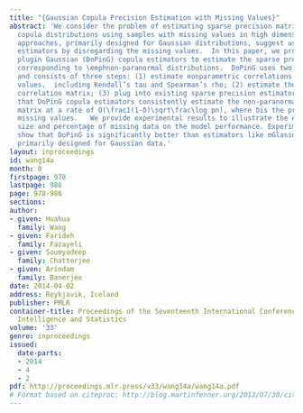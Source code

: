 ```yaml
---
title: "{Gaussian Copula Precision Estimation with Missing Values}"
abstract: 'We consider the problem of estimating sparse precision matrix of Gaussian
  copula distributions using samples with missing values in high dimensions.  Existing
  approaches, primarily designed for Gaussian distributions, suggest using plugin
  estimators by disregarding the missing values.  In this paper, we propose double
  plugin Gaussian (DoPinG) copula estimators to estimate the sparse precision matrix
  corresponding to \emphnon-paranormal distributions.  DoPinG uses two plugin procedures
  and consists of three steps: (1) estimate nonparametric correlations based on observed
  values,  including Kendall’s tau and Spearman’s rho; (2) estimate the non-paranormal
  correlation matrix; (3) plug into existing sparse precision estimators.   We prove
  that DoPinG copula estimators consistently estimate the non-paranormal correlation
  matrix at a rate of O(\frac1(1-δ)\sqrt\frac\log pn), where δis the probability of
  missing values.   We provide experimental results to illustrate the effect of sample
  size and percentage of missing data on the model performance. Experimental results
  show that DoPinG is significantly better than estimators like mGlasso, which are
  primarily designed for Gaussian data.'
layout: inproceedings
id: wang14a
month: 0
firstpage: 978
lastpage: 986
page: 978-986
sections: 
author:
- given: Huahua
  family: Wang
- given: Farideh
  family: Fazayeli
- given: Soumyadeep
  family: Chatterjee
- given: Arindam
  family: Banerjee
date: 2014-04-02
address: Reykjavik, Iceland
publisher: PMLR
container-title: Proceedings of the Seventeenth International Conference on Artificial
  Intelligence and Statistics
volume: '33'
genre: inproceedings
issued:
  date-parts:
  - 2014
  - 4
  - 2
pdf: http://proceedings.mlr.press/v33/wang14a/wang14a.pdf
# Format based on citeproc: http://blog.martinfenner.org/2013/07/30/citeproc-yaml-for-bibliographies/
---
```

